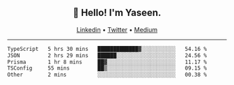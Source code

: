 <h2 align="center">👋 Hello! I'm Yaseen.</h2>
<p align="center">
  <a href="https://www.linkedin.com/in/yaseenkc/">Linkedin</a> •
  <a href="https://twitter.com/yaseeenkc">Twitter</a> •
  <a href="https://medium.com/@yaseen-kc">Medium</a>
</p>


<!--- 🔭 I’m currently working at []() as an  -->
<!--- - 💬 Ask me about **Javascript, React and Git** -->
<!--- - 📫 How to reach me: [@kc.yaseen](https://instagram.com/kc.yaseen) on Instagram -->
<!--- - ⚡ Fun fact: Big Fan of the :zap: emoji -->

-------

<!--START_SECTION:waka-->

```txt
TypeScript   5 hrs 30 mins   █████████████▓░░░░░░░░░░░   54.16 %
JSON         2 hrs 29 mins   ██████░░░░░░░░░░░░░░░░░░░   24.56 %
Prisma       1 hr 8 mins     ██▓░░░░░░░░░░░░░░░░░░░░░░   11.17 %
TSConfig     55 mins         ██▒░░░░░░░░░░░░░░░░░░░░░░   09.15 %
Other        2 mins          ░░░░░░░░░░░░░░░░░░░░░░░░░   00.38 %
```

<!--END_SECTION:waka-->
